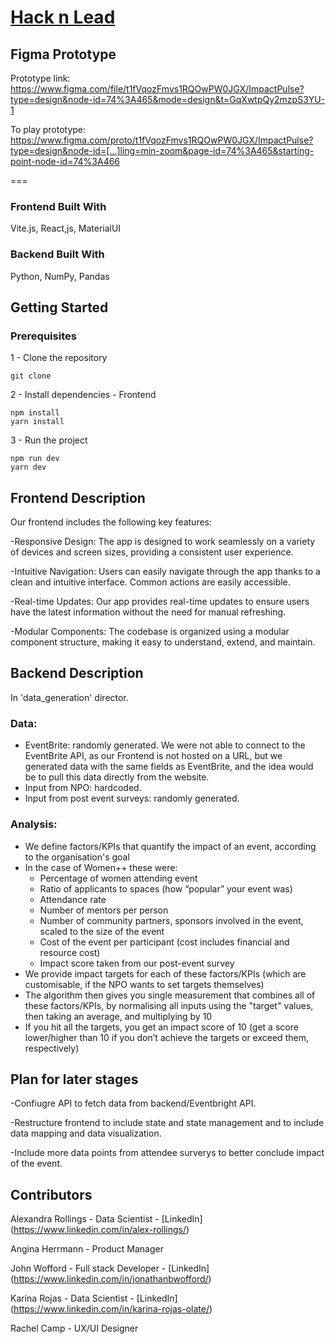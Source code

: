 # [Hack n Lead](https://womenplusplus.ch/hacknlead)

## Figma Prototype

Prototype link:  https://www.figma.com/file/t1fVqozFmvs1RQOwPW0JGX/ImpactPulse?type=design&node-id=74%3A465&mode=design&t=GqXwtpQy2mzpS3YU-1

To play prototype: https://www.figma.com/proto/t1fVqozFmvs1RQOwPW0JGX/ImpactPulse?type=design&node-id=[…]ling=min-zoom&page-id=74%3A465&starting-point-node-id=74%3A466

===
### Frontend Built With
Vite.js, React,js, MaterialUI

### Backend Built With
Python, NumPy, Pandas


## Getting Started

### Prerequisites
1 - Clone the repository
```
git clone
```
2 - Install dependencies - Frontend
```
npm install
yarn install
```
3 - Run the project
```
npm run dev
yarn dev
```

## Frontend Description
Our frontend includes the following key features:

-Responsive Design: The app is designed to work seamlessly on a variety of devices and screen sizes, providing a consistent user experience.

-Intuitive Navigation: Users can easily navigate through the app thanks to a clean and intuitive interface. Common actions are easily accessible.

-Real-time Updates: Our app provides real-time updates to ensure users have the latest information without the need for manual refreshing.

-Modular Components: The codebase is organized using a modular component structure, making it easy to understand, extend, and maintain.

## Backend Description

In 'data_generation' director.

### Data:
* EventBrite: randomly generated. We were not able to connect to the EventBrite API, as our Frontend is not hosted on a URL, but we generated data with the same fields as EventBrite, and the idea would be to pull this data directly from the website.
* Input from NPO: hardcoded.
* Input from post event surveys: randomly generated.

### Analysis:

* We define factors/KPIs that quantify the impact of an event, according to the organisation's goal
* In the case of Women++ these were:
  * Percentage of women attending event
  * Ratio of applicants to spaces (how “popular” your event was)
  * Attendance rate
  * Number of mentors per person
  * Number of community partners, sponsors involved in the event, scaled to the size of the event
  * Cost of the event per participant (cost includes financial and resource cost)
  * Impact score taken from our post-event survey
* We provide impact targets for each of these factors/KPIs (which are customisable, if the NPO wants to set targets themselves)
* The algorithm then gives you single measurement that combines all of these factors/KPIs, by normalising all inputs using the "target" values, then taking an average, and multiplying by 10
* If you hit all the targets, you get an impact score of 10 (get a score lower/higher than 10 if you don’t achieve the targets or exceed them, respectively)

## Plan for later stages

-Confiugre API to fetch data from backend/Eventbright API.

-Restructure frontend to include state and state management and to include data mapping and data visualization.

-Include more data points from attendee surverys to better conclude impact of the event.


## Contributors

Alexandra Rollings - Data Scientist - [LinkedIn] (https://www.linkedin.com/in/alex-rollings/)

Angina Herrmann - Product Manager

John Wofford - Full stack Developer - [LinkedIn] (https://www.linkedin.com/in/jonathanbwofford/)

Karina Rojas - Data Scientist - [LinkedIn] (https://www.linkedin.com/in/karina-rojas-olate/)

Rachel Camp - UX/UI Designer
